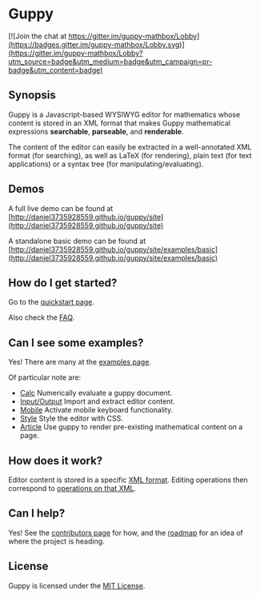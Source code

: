 # Guppy

[![Join the chat at https://gitter.im/guppy-mathbox/Lobby](https://badges.gitter.im/guppy-mathbox/Lobby.svg)](https://gitter.im/guppy-mathbox/Lobby?utm_source=badge&utm_medium=badge&utm_campaign=pr-badge&utm_content=badge)

## Synopsis

Guppy is a Javascript-based WYSIWYG editor for mathematics whose
content is stored in an XML format that makes Guppy mathematical
expressions **searchable**, **parseable**, and **renderable**.

The content of the editor can easily be extracted in a well-annotated
XML format (for searching), as well as LaTeX (for rendering), plain
text (for text applications) or a syntax tree (for
manipulating/evaluating).

## Demos

A full live demo can be found at 
[http://daniel3735928559.github.io/guppy/site](http://daniel3735928559.github.io/guppy/site)

A standalone basic demo can be found at
[http://daniel3735928559.github.io/guppy/site/examples/basic](http://daniel3735928559.github.io/guppy/site/examples/basic)

## How do I get started?

Go to the [quickstart page](https://daniel3735928559.github.io/guppy/site/doc/quickstart).

Also check the [FAQ](https://daniel3735928559.github.io/guppy/site/doc/faq.html).

## Can I see some examples?

Yes!  There are many at the [examples page](https://daniel3735928559.github.io/guppy/site/examples).  

Of particular note are: 

* [Calc](https://daniel3735928559.github.io/guppy/site/examples/calc) Numerically evaluate a guppy document.
* [Input/Output](https://daniel3735928559.github.io/guppy/site/examples/io) Import and extract editor content.
* [Mobile](https://daniel3735928559.github.io/guppy/site/examples/osk) Activate mobile keyboard functionality.
* [Style](https://daniel3735928559.github.io/guppy/site/doc/style.html) Style the editor with CSS.
* [Article](https://daniel3735928559.github.io/guppy/site/examples/article) Use guppy to render pre-existing mathematical content on a page.

## How does it work?

Editor content is stored in a specific [XML format](https://daniel3735928559.github.io/guppy/site/doc/format.html).
Editing operations then correspond to [operations on that XML](https://daniel3735928559.github.io/guppy/site/doc/internals.html).

## Can I help?

Yes!  See the [contributors page](https://daniel3735928559.github.io/guppy/site/contribute) for how, and the
[roadmap](https://daniel3735928559.github.io/guppy/site/doc/roadmap.html)
for an idea of where the project is heading.

## License

Guppy is licensed under the [MIT License](http://opensource.org/licenses/MIT).
